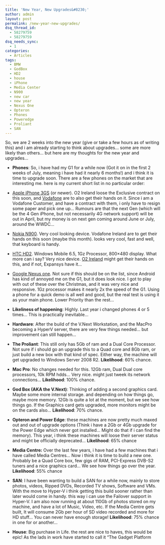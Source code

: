 ```yaml
---
title: 'New Year, New Upgrades&#8230;'
author: admin
layout: post
permalink: /new-year-new-upgrades/
dsq_thread_id:
  - 58279759
  - 58279759
dsq_needs_sync:
  - 1
categories:
  - Articles
tags:
  - BMW
  - GodBox
  - HD2
  - house
  - iPhone
  - Media Center
  - N900
  - new car
  - new year
  - Nexus One
  - Opteron
  - Phones
  - Poweredge
  - Proliant
  - SAN
---
```

So, we are 2 weeks into the new year (give or take a few hours as of writing this) and i am already starting to think about upgrades… some are more likely than others… but here are my thoughts for the new year and upgrades…

  * **Phones**: So, i have had my G1 for a while now (Got it on in the first 2 weeks of July, meaning i have had it nearly 6 months!) and i think it is time to upgrade soon. There are a few phones on the market that are interesting me. here is my current short list in no particular order:
  * [Apple iPhone 3GS][1] (or newer). O2 Ireland loose the Exclusive contract on this soon, and [Vodafone][2] are to also get their hands on it. Since i am a Vodafone Customer, and have a contract with them, i only have to resign some paper and pick one up… Rumours are that the next Gen (which will be the 4 Gen iPhone, but not necessarily 4G network support) will be out in April, but my money is on next gen coming around June or July, around the WWDC… 
  * [Nokia N900][3]. Very cool looking device. Vodafone Ireland are to get their hands on this soon (maybe this month). looks very cool, fast and well, that keyboard is handy. 
  * [HTC HD2][4]. Windows Mobile 6.5, 1Gz Processor, 800&#215;480 display. What more can i say? Very nice device. [O2 Ireland][5] might get their hands on this, and if not, Expansys have it… 
  * [Google Nexus one][6]. Not sure if this should be on the list, since Android has kind of annoyed me on the G1, but it does look nice. I got to play with out of these over the Christmas, and it was very nice and responsive. 1Gz processor makes it nearly 2x the speed of the G1. Using a phone for a quick demo is all well and good, but the real test is using it as your main phone. Lower Priority than the rest…
  * **Likeliness of happening**: Highly. Last year i changed phones 4 or 5 times… This is practically inevitable… 

  * **Hardware**: After the build of the V.Next Workstation, and the MacPro becoming a HyperV server, there are very few things needed… but improvement can still happen…
  * **The Proliant**: This still only has 5Gb of ram and a Dual Core Processor. Not sure if i should go an upgrade this to a Quad core and 8Gb ram, or just build a new box with that kind of spec. Either way, the machine will get upgraded to Windows Server 2008 R2. **Likelihood**: 60% chance.
  * **Mac Pro**: No changes needed for this. 12Gb ram, Dual Dual core processors, 10k RPM hdds… Very nice. might just tweek its network connections… **Likelihood**: 100% chance.
  * **God Box (AKA the V.Next)**: Thinking of adding a second graphics card. Maybe some more internal storage. and depending on how things go, maybe more memory. 12Gb is quite a lot at the moment, but we see how things go. If the Graphics card gets upgraded, more monitors might be on the cards also… **Likelihood**: 70% chance.
  * **Opteron and Power Edge**: these machines are now pretty much maxed out and out of upgrade options (Think i have a 2Gb or 4Gb upgrade for the Power Edge which never got installed… Might do that if i can find the memory). This year, i think these machines will loose their server status and might be officially deprecated… **Likelihood**: 65% chance
  * **Media Centre:** Over the last few years, i have had a few machines that i have called Media Centres… Now i think it is time to build a new one. Probably be a Quad Core box, few gigs of RAM, PCI-Express DVB-S2 tuners and a nice graphics card… We see how things go over the year. **Likelihood**: 55% chance
  * **SAN**: I have been wanting to build a SAN for a while now, mainly to store photos, videos, Ripped DVDs, Recorded TV shows, Software and VMs. With the move to Hyper-V i think getting this build sooner rather than later would come in handy. this way i can use the Failover support in Hyper-V. I am also now running at about 110Gb of photos stored on my machine, and have a lot of Music, Video, etc. If the Media Centre gets built, It will consume 2Gb per hour of SD video recorded and more for HD stuff… You can never have enough storage! **Likelihood**: 75% chance in one for or another… 

  * **House**: Big purchase in Life. the rest are nice to haves, this would be epic! As the lads in work have started to call it “The Gadget Platform

 [1]: http://www.apple.com/iphone
 [2]: http://www.vodafone.ie
 [3]: http://maemo.nokia.com/n900/
 [4]: http://www.htc.com/europe/product/hd2/overview.html
 [5]: http://www.o2.ie
 [6]: http://www.google.com/phone/